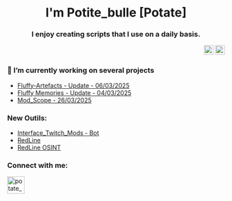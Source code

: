 <h1 align="center">I'm Potite_bulle [Potate]</h1>
<h3 align="center">I enjoy creating scripts that I use on a daily basis.</h3>

<div align="right">
  <img src="https://img.shields.io/static/v1?message=IEL&logo=IEL&label=&color=FFB8CE&logoColor=white&labelColor=&style=for-the-badge" height="22" alt="IEL logo"/>
  <img src="https://img.shields.io/static/v1?message=AEL&logo=AEL&label=&color=BBB4DA&logoColor=white&labelColor=&style=for-the-badge" height="22" alt="AEL logo"/>

</div>

<h3>🔭 I’m currently working on several projects</h3>

- [Fluffy-Artefacts - Update - 06/03/2025](https://github.com/PotiteBulle/Fluffy-Artefacts/tree/main)
- [Fluffy Memories - Update - 04/03/2025](https://github.com/PotiteBulle/FluffyMemories)
- [Mod_Scope - 26/03/2025](https://github.com/PotiteBulle/Mod_Scope)

### New Outils:
- [Interface_Twitch_Mods - Bot](https://github.com/PotiteBulle/Interface_Twitch_Mods)
- [RedLine](https://github.com/PotiteBulle/Redline-Report)
- [RedLine OSINT](https://github.com/PotiteBulle/Redline-OSINT)

<h3 align="left">Connect with me:</h3>
<p align="left"> <a href="https://bsky.app/profile/potatebulle.bsky.social" target="blank"><img src="https://upload.wikimedia.org/wikipedia/commons/7/7a/Bluesky_Logo.svg" alt="potate_bulle"  width="40" height="40"/></a> </p>
